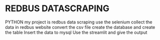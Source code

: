 # REDBUS DATASCRAPING
PYTHON
my project is redbus data scraping use the selenium 
collect the data in redbus website 
convert the csv file 
create the database and create the table 
Insert the data to mysql
Use the streamlit and give the output
